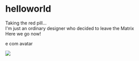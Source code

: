 # helloworld
Taking the red pill... <br />
I'm just an ordinary designer who decided to leave the Matrix <br />
Here we go now!

e com avatar

<img src=“me.jpg”>